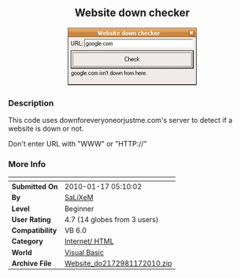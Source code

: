 ﻿<div align="center">

## Website down checker

<img src="PIC201011753394465.jpg">
</div>

### Description

This code uses downforeveryoneorjustme.com's server to detect if a website is down or not.

Don't enter URL with "WWW" or "HTTP://"
 
### More Info
 


<span>             |<span>
---                |---
**Submitted On**   |2010-01-17 05:10:02
**By**             |[SaLiXeM](https://github.com/Planet-Source-Code/PSCIndex/blob/master/ByAuthor/salixem.md)
**Level**          |Beginner
**User Rating**    |4.7 (14 globes from 3 users)
**Compatibility**  |VB 6\.0
**Category**       |[Internet/ HTML](https://github.com/Planet-Source-Code/PSCIndex/blob/master/ByCategory/internet-html__1-34.md)
**World**          |[Visual Basic](https://github.com/Planet-Source-Code/PSCIndex/blob/master/ByWorld/visual-basic.md)
**Archive File**   |[Website\_do2172981172010\.zip](https://github.com/Planet-Source-Code/salixem-website-down-checker__1-72844/archive/master.zip)








